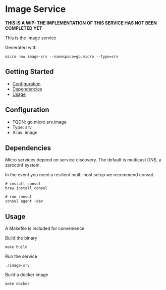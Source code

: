 # Image Service

**THIS IS A WIP: THE IMPLEMENTATION OF THIS SERVICE HAS NOT BEEN COMPLETED YET**

This is the Image service

Generated with

```
micro new image-srv --namespace=go.micro --type=srv
```

## Getting Started

- [Configuration](#configuration)
- [Dependencies](#dependencies)
- [Usage](#usage)

## Configuration

- FQDN: go.micro.srv.image
- Type: srv
- Alias: image

## Dependencies

Micro services depend on service discovery. The default is multicast DNS, a zeroconf system.

In the event you need a resilient multi-host setup we recommend consul.

```
# install consul
brew install consul

# run consul
consul agent -dev
```

## Usage

A Makefile is included for convenience

Build the binary

```
make build
```

Run the service
```
./image-srv
```

Build a docker image
```
make docker
```
